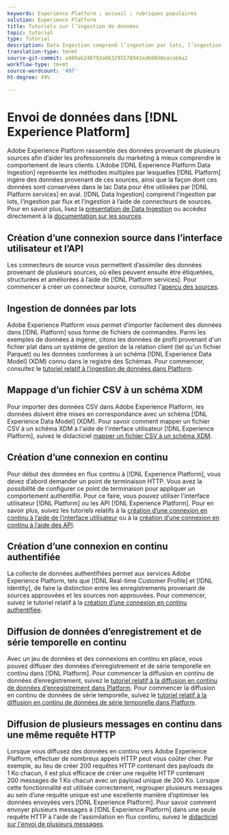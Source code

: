 ```yaml
---
keywords: Experience Platform ; accueil ; rubriques populaires
solution: Experience Platform
title: Tutoriels sur l’ingestion de données
topic: tutorial
type: Tutorial
description: Data Ingestion comprend l’ingestion par lots, l’ingestion par flux et l’ingestion à l’aide de connecteurs de sources.
translation-type: tm+mt
source-git-commit: a489ab248793a063295578943ad600d8eacab6a2
workflow-type: tm+mt
source-wordcount: '497'
ht-degree: 49%

---
```



# Envoi de données dans [!DNL Experience Platform]

Adobe Experience Platform rassemble des données provenant de plusieurs sources afin d’aider les professionnels du marketing à mieux comprendre le comportement de leurs clients. L&#39;Adobe [!DNL Experience Platform Data Ingestion] représente les méthodes multiples par lesquelles [!DNL Platform] ingère des données provenant de ces sources, ainsi que la façon dont ces données sont conservées dans le lac Data pour être utilisées par [!DNL Platform services] en aval. [!DNL Data Ingestion] comprend l’ingestion par lots, l’ingestion par flux et l’ingestion à l’aide de connecteurs de sources. Pour en savoir plus, lisez la [présentation de Data Ingestion](../ingestion/home.md) ou accédez directement à la [documentation sur les sources](../sources/home.md).

## Création d’une connexion source dans l’interface utilisateur et l’API

Les connecteurs de source vous permettent d’assimiler des données provenant de plusieurs sources, où elles peuvent ensuite être étiquetées, structurées et améliorées à l’aide de [!DNL Platform services]. Pour commencer à créer un connecteur source, consultez l&#39;[aperçu des sources](../sources/home.md).

## Ingestion de données par lots

Adobe Experience Platform vous permet d’importer facilement des données dans [!DNL Platform] sous forme de fichiers de commandes. Parmi les exemples de données à ingérer, citons les données de profil provenant d&#39;un fichier plat dans un système de gestion de la relation client (tel qu&#39;un fichier Parquet) ou les données conformes à un schéma [!DNL Experience Data Model] (XDM) connu dans le registre des Schémas. Pour commencer, consultez le [tutoriel relatif à l’ingestion de données dans Platform](../ingestion/tutorials/ingest-batch-data.md).

## Mappage d’un fichier CSV à un schéma XDM

Pour importer des données CSV dans Adobe Experience Platform, les données doivent être mises en correspondance avec un schéma [!DNL Experience Data Model] (XDM). Pour savoir comment mapper un fichier CSV à un schéma XDM à l&#39;aide de l&#39;interface utilisateur [!DNL Experience Platform], suivez le didacticiel [mapper un fichier CSV à un schéma XDM](../ingestion/tutorials/map-a-csv-file.md).

## Création d’une connexion en continu

Pour début des données en flux continu à [!DNL Experience Platform], vous devez d’abord demander un point de terminaison HTTP. Vous avez la possibilité de configurer ce point de terminaison pour appliquer un comportement authentifié. Pour ce faire, vous pouvez utiliser l&#39;interface utilisateur [!DNL Platform] ou les API [!DNL Experience Platform]. Pour en savoir plus, suivez les tutoriels relatifs à la [création d’une connexion en continu à l’aide de l’interface utilisateur](../ingestion/tutorials/create-streaming-connection-ui.md) ou à la [création d’une connexion en continu à l’aide des API](../ingestion/tutorials/create-streaming-connection.md).

## Création d’une connexion en continu authentifiée

La collecte de données authentifiées permet aux services Adobe Experience Platform, tels que [!DNL Real-time Customer Profile] et [!DNL Identity], de faire la distinction entre les enregistrements provenant de sources approuvées et les sources non approuvées. Pour commencer, suivez le tutoriel relatif à la [création d’une connexion en continu authentifiée](../ingestion/tutorials/create-authenticated-streaming-connection.md).

## Diffusion de données d’enregistrement et de série temporelle en continu

Avec un jeu de données et des connexions en continu en place, vous pouvez diffuser des données d’enregistrement et de série temporelle en continu dans [!DNL Platform]. Pour commencer la diffusion en continu de données d’enregistrement, suivez le [tutoriel relatif à la diffusion en continu de données d’enregistrement dans Platform](../ingestion/tutorials/streaming-record-data.md). Pour commencer la diffusion en continu de données de série temporelle, suivez le [tutoriel relatif à la diffusion en continu de données de série temporelle dans Platform](../ingestion/tutorials/streaming-time-series-data.md).

## Diffusion de plusieurs messages en continu dans une même requête HTTP

Lorsque vous diffusez des données en continu vers Adobe Experience Platform, effectuer de nombreux appels HTTP peut vous coûter cher. Par exemple, au lieu de créer 200 requêtes HTTP contenant des payloads de 1 Ko chacun, il est plus efficace de créer une requête HTTP contenant 200 messages de 1 Ko chacun avec un payload unique de 200 Ko. Lorsque cette fonctionnalité est utilisée correctement, regrouper plusieurs messages au sein d’une requête unique est une excellente manière d’optimiser les données envoyées vers [!DNL Experience Platform]. Pour savoir comment envoyer plusieurs messages à [!DNL Experience Platform] dans une seule requête HTTP à l&#39;aide de l&#39;assimilation en flux continu, suivez le [didacticiel sur l&#39;envoi de plusieurs messages](../ingestion/tutorials/streaming-multiple-messages.md).



